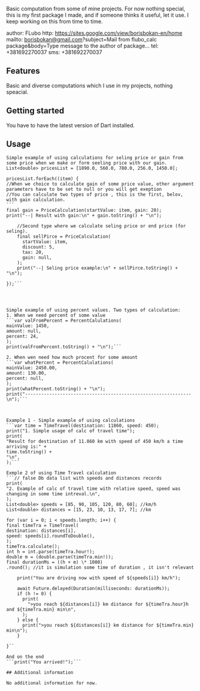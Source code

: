 <!--
This README describes the package. If you publish this package to pub.dev,
this README's contents appear on the landing page for your package.

For information about how to write a good package README, see the guide for
[writing package pages](https://dart.dev/tools/pub/writing-package-pages).

For general information about developing packages, see the Dart guide for
[creating packages](https://dart.dev/guides/libraries/create-packages)
and the Flutter guide for
[developing packages and plugins](https://flutter.dev/to/develop-packages).
-->

Basic computation from some of mine projects. For now nothing special, this is my first package I made, and if someone thinks it useful, let it use. I keep working on this from time to time.

author: FLubo
http: https://sites.google.com/view/borisbokan-en/home
mailto: borisbokan@gmail.com?subject=Mail from flubo_calc package&body=Type message to the author of package...
tel: +381692270037
sms: +381692270037

## Features

Basic and diverse computations which I use in my projects, nothing speacial.

## Getting started

You have to have the latest version of Dart installed.

## Usage

````
Simple example of using calculations for seling price or gain from some price when we make or form seeling price with our gain.
List<double> pricesList = [1890.0, 560.0, 780.0, 256.0, 1450.0];

pricesList.forEach((item) {
//When we choice to calculate gain of some price value, other argument parameters have to be set to null or you will get exeption
//You can calculate two types of price , this is the first, belov, with gain calculation.
```
final gain = PriceCalculation(startValue: item, gain: 20);
print("--| Result with gain:\n" + gain.toString() + "\n");

    //Second type where we calculate seling price or end price (for seling).
    final sellPirce = PriceCalculation(
      startValue: item,
      discount: 5,
      tax: 20,
      gain: null,
    );
    print("--| Seling price example:\n" + sellPirce.toString() + "\n");

});```




Simple example of using percent values. Two types of calculation:
1. When we need percent of some value
```var valFromPercent = PercentCalulations(
mainValue: 1450,
amount: null,
percent: 24,
);
print(valFromPercent.toString() + "\n");```

2. When wen need how much procent for some amount
```var whatPercent = PercentCalulations(
mainValue: 2450.00,
amount: 130.00,
percent: null,
);
print(whatPercent.toString() + "\n");
print("--------------------------------------------------------------\n");```



Example 1 - Simple example of using calculations
```var time = TimeTravel(destination: 11860, speed: 450);
print("1. Simple usage of calc of travel time");
print(
"Result for destination of 11.860 km with speed of 450 km/h a time arriving is:" +
time.toString() +
"\n",
);```

Exmple 2 of using Time Travel calculation
```// false Db data list with speeds and distances records
print(
"2. Example of calc of travel time with relative speed, speed was changing in some time intreval.\n",
);
List<double> speeds = [85, 90, 105, 120, 80, 60]; //km/h
List<double> distances = [15, 23, 10, 13, 17, 7]; //km

for (var i = 0; i < speeds.length; i++) {
final timeTra = TimeTravel(
destination: distances[i],
speed: speeds[i].roundToDouble(),
);
timeTra.calculate();
int h = int.parse(timeTra.hour!);
double m = (double.parse(timeTra.min!));
final durationMs = ((h + m) \* 1000)
.round(); //it is simulation some time of duration , it isn't relevant

    print("You are driving now with speed of ${speeds[i]} km/h");

    await Future.delayed(Duration(milliseconds: durationMs));
    if (h != 0) {
      print(
        ">you reach ${distances[i]} km distance for ${timeTra.hour}h and ${timeTra.min} min\n",
      );
    } else {
      print(">you reach ${distances[i]} km distance for ${timeTra.min} min\n");
    }

}``

And on the end
```print("You arrived!");```

## Additional information

No additional information for now.
````
